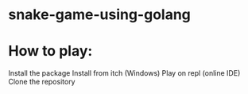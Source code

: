 # snake-game-using-golang

# How to play:
Install the package
Install from itch (Windows)
Play on repl (online IDE)
Clone the repository

